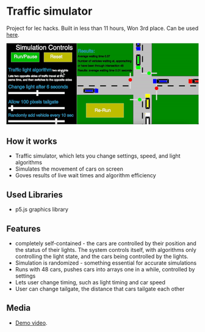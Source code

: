 # Traffic simulator
Project for lec hacks. Built in less than 11 hours, Won 3rd place. Can be used [here](https://skparab1.github.io/r/traffic).

![](ezgif.com-gif-maker(8).gif)

## How it works
- Traffic simulator, which lets you change settings, speed, and light algorithms
- Simulates the movement of cars on screen
- Goves results of live wait times and algorithm efficiency

## Used Libraries
- p5.js graphics library

## Features
- completely self-contained - the cars are controlled by their position and the status of their lights. The system controls itself, with algorithms only controlling the light state, and the cars being controlled by the lights.
- Simulation is randomized - something essential for accurate simulations
- Runs with 48 cars, pushes cars into arrays one in a while, controlled by settings
- Lets user change timing, such as light timing and car speed
- User can change tailgate, the distance that cars tailgate each other

## Media
- [Demo video](https://skparab1.github.io/r/trafficvid).
